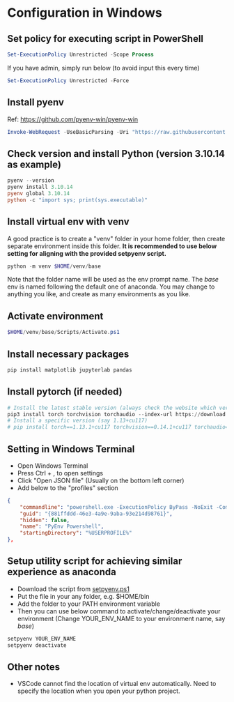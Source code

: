 # Configuration in Windows
## Set policy for executing script in PowerShell
```powershell
Set-ExecutionPolicy Unrestricted -Scope Process
```
If you have admin, simply run below (to avoid input this every time)
```powershell
Set-ExecutionPolicy Unrestricted -Force
```

## Install pyenv
Ref: https://github.com/pyenv-win/pyenv-win

```powershell
Invoke-WebRequest -UseBasicParsing -Uri "https://raw.githubusercontent.com/pyenv-win/pyenv-win/master/pyenv-win/install-pyenv-win.ps1" -OutFile "./install-pyenv-win.ps1"; &"./install-pyenv-win.ps1"
```

## Check version and install Python (version 3.10.14 as example)
```powershell
pyenv --version
pyenv install 3.10.14
pyenv global 3.10.14
python -c "import sys; print(sys.executable)"
```

## Install virtual env with venv
A good practice is to create a "venv" folder in your home folder, then create separate environment inside this folder.
**It is recommended to use below setting for aligning with the provided setpyenv script.**
```powershell
python -m venv $HOME/venv/base
```
Note that the folder name will be used as the env prompt name.
The *base* env is named following the default one of anaconda. You may change to anything you like, and create as many environments as you like.

## Activate environment
```powershell
$HOME/venv/base/Scripts/Activate.ps1
```

## Install necessary packages
```powershell
pip install matplotlib jupyterlab pandas 
```

## Install pytorch (if needed)
```powershell
# Install the latest stable version (always check the website which version installed)
pip3 install torch torchvision torchaudio --index-url https://download.pytorch.org/whl/cu124
# Install a specific version (say 1.13+cu117)
# pip install torch==1.13.1+cu117 torchvision==0.14.1+cu117 torchaudio==0.13.1 --extra-index-url https://download.pytorch.org/whl/cu117
```

## Setting in Windows Terminal
- Open Windows Terminal
- Press Ctrl + , to open settings
- Click "Open JSON file" (Usually on the bottom left corner)
- Add below to the "profiles" section
```json
{
    "commandline": "powershell.exe -ExecutionPolicy ByPass -NoExit -Command & '%USERPROFILE%\\venv\\base\\Scripts\\Activate.ps1' ",
    "guid": "{881ffddd-46e3-4a9e-9aba-93e214d98761}",
    "hidden": false,
    "name": "PyEnv Powershell",
    "startingDirectory": "%USERPROFILE%"
},
```

## Setup utility script for achieving similar experience as anaconda
- Download the script from [setpyenv.ps1](utils/setpyenv.ps1)
- Put the file in your any folder, e.g. $HOME/bin
- Add the folder to your PATH environment variable
- Then you can use below command to activate/change/deactivate your environment (Change YOUR_ENV_NAME to your environment name, say *base*)
```powershell
setpyenv YOUR_ENV_NAME
setpyenv deactivate
```

## Other notes
- VSCode cannot find the location of virtual env automatically. Need to specify the location when you open your python project.

